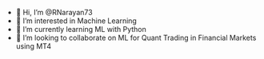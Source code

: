 - 👋 Hi, I’m @RNarayan73
- 👀 I’m interested in Machine Learning
- 🌱 I’m currently learning ML with Python
- 💞️ I’m looking to collaborate on ML for Quant Trading in Financial Markets using MT4
<!---
- 📫 How to reach me ...
--->

<!---
RNarayan73/RNarayan73 is a ✨ special ✨ repository because its `README.md` (this file) appears on your GitHub profile.
You can click the Preview link to take a look at your changes.
--->
